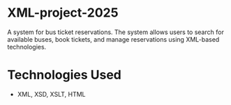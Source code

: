 # XML-project-2025
A system for bus ticket reservations. The system allows users to search for available buses, book tickets, and manage reservations using XML-based technologies.  
# Technologies Used  
- XML, XSD, XSLT, HTML
